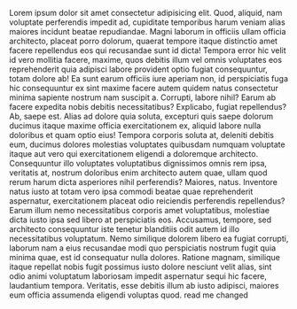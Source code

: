 Lorem ipsum dolor sit amet consectetur adipisicing elit. Quod, aliquid, nam voluptate perferendis impedit ad, cupiditate temporibus harum veniam alias maiores incidunt beatae repudiandae. Magni laborum in officiis ullam officia architecto, placeat porro dolorum, quaerat tempore itaque distinctio amet facere repellendus eos qui recusandae sunt id dicta! Tempora error hic velit id vero mollitia facere, maxime, quos debitis illum vel omnis voluptates eos reprehenderit quia adipisci labore provident optio fugiat consequuntur, totam dolore ab! Ea sunt earum officiis iure aperiam non, id perspiciatis fuga hic consequuntur ex sint maxime facere autem quidem natus consectetur minima sapiente nostrum nam suscipit a. Corrupti, labore nihil? Earum ab facere expedita nobis debitis necessitatibus? Explicabo, fugiat repellendus? Ab, saepe est. Alias ad dolore quia soluta, excepturi quis saepe dolorum ducimus itaque maxime officia exercitationem ex, aliquid labore nulla doloribus et quam optio eius! Tempora corporis soluta at, deleniti debitis eum, ducimus dolores molestias voluptates quibusdam numquam voluptate itaque aut vero qui exercitationem eligendi a doloremque architecto. Consequuntur illo voluptates voluptatibus dignissimos omnis rem ipsa, veritatis at, nostrum doloribus enim architecto autem quae, ullam quod rerum harum dicta asperiores nihil perferendis? Maiores, natus. Inventore natus iusto at totam vero ipsa commodi beatae quae reprehenderit aspernatur, exercitationem placeat odio reiciendis perferendis repellendus? Earum illum nemo necessitatibus corporis amet voluptatibus, molestiae dicta iusto ipsa sed libero at perspiciatis eos. Accusamus, tempore, sed architecto consequuntur iste tenetur blanditiis odit autem id illo necessitatibus voluptatum. Nemo similique dolorem libero ea fugiat corrupti, laborum nam a eius recusandae modi quo perspiciatis nostrum fugit quia minima quae, est id consequatur nulla dolores. Ratione magnam, similique itaque repellat nobis fugit possimus iusto dolore nesciunt velit alias, sint odio animi voluptatum laboriosam impedit aspernatur sequi hic facere, laudantium tempora. Veritatis, esse debitis illum ab iusto adipisci, maiores eum officia assumenda eligendi voluptas quod.
read me changed
